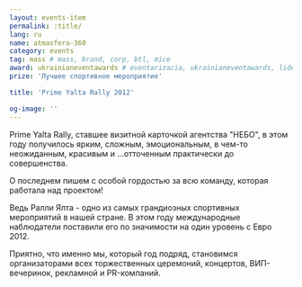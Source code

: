 ```yaml
---
layout: events-item
permalink: :title/
lang: ru
name: atmasfera-360
category: events
tag: mass # mass, brand, corp, btl, mice
award: ukrainianeventawards # eventarizacia, ukrainianeventawards, liderotrasli
prize: 'Лучшее спортивное мероприятие'

title: 'Prime Yalta Rally 2012'

og-image: ''
---
```


Prime Yalta Rally, ставшее визитной карточкой агентства "НЕБО", в этом году получилось ярким, сложным, эмоциональным, в чем-то неожиданным, красивым и ...отточенным практически до совершенства.

О последнем пишем с особой гордостью за всю команду, которая работала над проектом!

Ведь Ралли Ялта - одно из самых грандиозных спортивных мероприятий в нашей стране. В этом году международные наблюдатели поставили его по значимости на один уровень с Евро 2012.

Приятно, что именно мы, который год подряд, становимся организаторами всех торжественных церемоний, концертов, ВИП-вечеринок, рекламной и PR-компаний.
